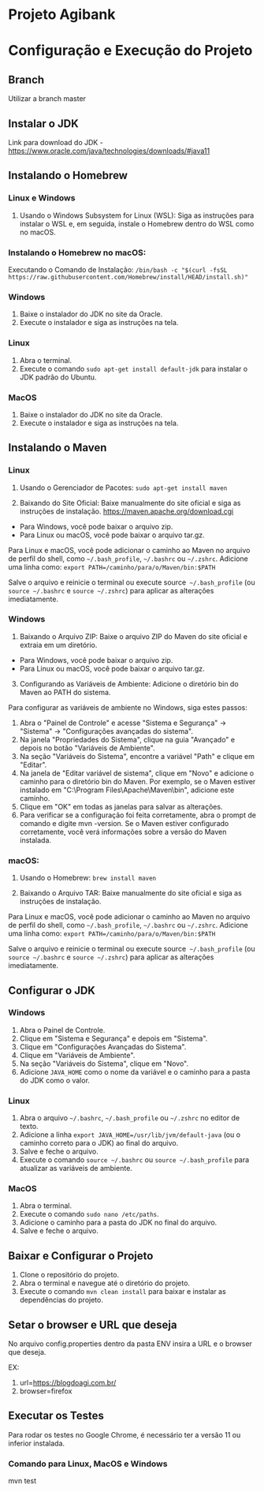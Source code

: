 # Projeto Agibank

# Configuração e Execução do Projeto

## Branch

Utilizar a branch master

## Instalar o JDK

Link para download do JDK - https://www.oracle.com/java/technologies/downloads/#java11

## Instalando o Homebrew 

### Linux e Windows

1. Usando o Windows Subsystem for Linux (WSL):
Siga as instruções para instalar o WSL e, em seguida, instale o Homebrew dentro do WSL como no macOS.

### Instalando o Homebrew no macOS:
Executando o Comando de Instalação:
`/bin/bash -c "$(curl -fsSL https://raw.githubusercontent.com/Homebrew/install/HEAD/install.sh)"`

### Windows
1. Baixe o instalador do JDK no site da Oracle.
2. Execute o instalador e siga as instruções na tela.

### Linux
1. Abra o terminal.
2. Execute o comando `sudo apt-get install default-jdk` para instalar o JDK padrão do Ubuntu.

### MacOS
1. Baixe o instalador do JDK no site da Oracle.
2. Execute o instalador e siga as instruções na tela.

## Instalando o Maven

### Linux
1. Usando o Gerenciador de Pacotes:
`sudo apt-get install maven`

2. Baixando do Site Oficial:
Baixe manualmente do site oficial e siga as instruções de instalação.
https://maven.apache.org/download.cgi
- Para Windows, você pode baixar o arquivo zip.
- Para Linux ou macOS, você pode baixar o arquivo tar.gz.

Para Linux e macOS, você pode adicionar o caminho ao Maven no arquivo de perfil do shell, como `~/.bash_profile`, `~/.bashrc` ou `~/.zshrc`. Adicione uma linha como:
`export PATH=/caminho/para/o/Maven/bin:$PATH`

Salve o arquivo e reinicie o terminal ou execute source` ~/.bash_profile` (ou `source ~/.bashrc` e `source ~/.zshrc`) para aplicar as alterações imediatamente.

### Windows
1. Baixando o Arquivo ZIP:
Baixe o arquivo ZIP do Maven do site oficial e extraia em um diretório.
- Para Windows, você pode baixar o arquivo zip.
- Para Linux ou macOS, você pode baixar o arquivo tar.gz.

3. Configurando as Variáveis de Ambiente:
Adicione o diretório bin do Maven ao PATH do sistema.

Para configurar as variáveis de ambiente no Windows, siga estes passos:

1. Abra o "Painel de Controle" e acesse "Sistema e Segurança" -> "Sistema" -> "Configurações avançadas do sistema".
2. Na janela "Propriedades do Sistema", clique na guia "Avançado" e depois no botão "Variáveis de Ambiente".
3. Na seção "Variáveis do Sistema", encontre a variável "Path" e clique em "Editar".
4. Na janela de "Editar variável de sistema", clique em "Novo" e adicione o caminho para o diretório bin do Maven. Por exemplo, se o Maven estiver instalado em "C:\Program Files\Apache\Maven\bin", adicione este caminho.
5. Clique em "OK" em todas as janelas para salvar as alterações.
6. Para verificar se a configuração foi feita corretamente, abra o prompt de comando e digite mvn -version. Se o Maven estiver configurado corretamente, você verá informações sobre a versão do Maven instalada.

### macOS:
1. Usando o Homebrew:
`brew install maven`

2. Baixando o Arquivo TAR:
Baixe manualmente do site oficial e siga as instruções de instalação.

Para Linux e macOS, você pode adicionar o caminho ao Maven no arquivo de perfil do shell, como `~/.bash_profile`, `~/.bashrc` ou `~/.zshrc`. Adicione uma linha como:
`export PATH=/caminho/para/o/Maven/bin:$PATH`

Salve o arquivo e reinicie o terminal ou execute source` ~/.bash_profile` (ou `source ~/.bashrc` e `source ~/.zshrc`) para aplicar as alterações imediatamente.

## Configurar o JDK

### Windows
1. Abra o Painel de Controle.
2. Clique em "Sistema e Segurança" e depois em "Sistema".
3. Clique em "Configurações Avançadas do Sistema".
4. Clique em "Variáveis de Ambiente".
5. Na seção "Variáveis do Sistema", clique em "Novo".
6. Adicione `JAVA_HOME` como o nome da variável e o caminho para a pasta do JDK como o valor.

### Linux
1. Abra o arquivo `~/.bashrc`, `~/.bash_profile` ou `~/.zshrc` no editor de texto.
2. Adicione a linha `export JAVA_HOME=/usr/lib/jvm/default-java` (ou o caminho correto para o JDK) ao final do arquivo.
3. Salve e feche o arquivo.
4. Execute o comando `source ~/.bashrc` ou `source ~/.bash_profile` para atualizar as variáveis de ambiente.

### MacOS
1. Abra o terminal.
2. Execute o comando `sudo nano /etc/paths`.
3. Adicione o caminho para a pasta do JDK no final do arquivo.
4. Salve e feche o arquivo.

## Baixar e Configurar o Projeto

1. Clone o repositório do projeto.
2. Abra o terminal e navegue até o diretório do projeto.
3. Execute o comando `mvn clean install` para baixar e instalar as dependências do projeto.

## Setar o browser e URL que deseja

No arquivo config.properties dentro da pasta ENV insira a URL e o browser que deseja.

EX: 

1. url=https://blogdoagi.com.br/
2. browser=firefox

## Executar os Testes

Para rodar os testes no Google Chrome, é necessário ter a versão 11 ou inferior instalada.

### Comando para Linux, MacOS e Windows

mvn test
